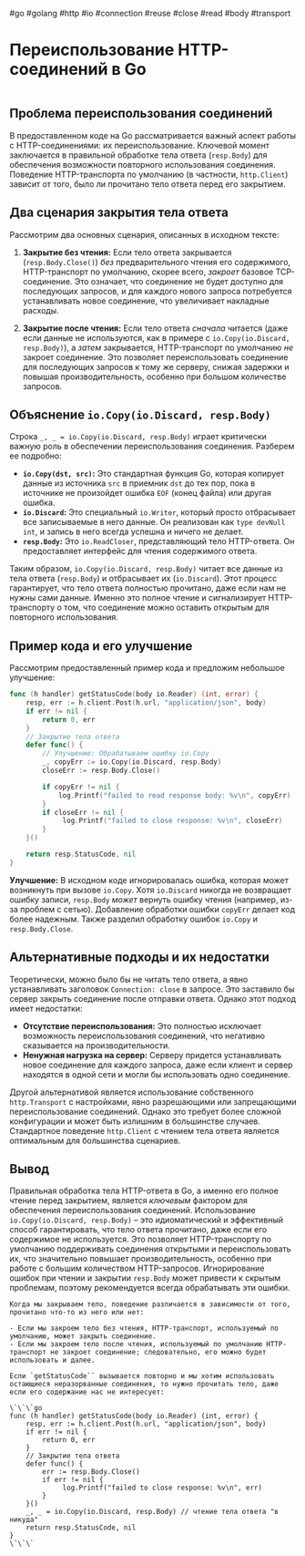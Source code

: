 #go #golang #http #io #connection #reuse #close #read #body #transport

# Переиспользование HTTP-соединений в Go

```table-of-contents
```

## Проблема переиспользования соединений

В предоставленном коде на Go рассматривается важный аспект работы с HTTP-соединениями: их переиспользование.  Ключевой момент заключается в правильной обработке тела ответа (`resp.Body`) для обеспечения возможности повторного использования соединения.  Поведение HTTP-транспорта по умолчанию (в частности, `http.Client`) зависит от того, было ли прочитано тело ответа перед его закрытием.

## Два сценария закрытия тела ответа

Рассмотрим два основных сценария, описанных в исходном тексте:

1.  **Закрытие без чтения:** Если тело ответа закрывается (`resp.Body.Close()`) *без* предварительного чтения его содержимого, HTTP-транспорт по умолчанию, скорее всего, *закроет* базовое TCP-соединение. Это означает, что соединение не будет доступно для последующих запросов, и для каждого нового запроса потребуется устанавливать новое соединение, что увеличивает накладные расходы.

2.  **Закрытие после чтения:** Если тело ответа *сначала* читается (даже если данные не используются, как в примере с `io.Copy(io.Discard, resp.Body)`), а *затем* закрывается, HTTP-транспорт по умолчанию *не* закроет соединение.  Это позволяет переиспользовать соединение для последующих запросов к тому же серверу, снижая задержки и повышая производительность, особенно при большом количестве запросов.

## Объяснение `io.Copy(io.Discard, resp.Body)`

Строка `_, _ = io.Copy(io.Discard, resp.Body)` играет критически важную роль в обеспечении переиспользования соединения. Разберем ее подробно:

*   **`io.Copy(dst, src)`:** Это стандартная функция Go, которая копирует данные из источника `src` в приемник `dst` до тех пор, пока в источнике не произойдет ошибка `EOF` (конец файла) или другая ошибка.
*   **`io.Discard`:** Это специальный `io.Writer`, который просто отбрасывает все записываемые в него данные. Он реализован как `type devNull int`, и запись в него всегда успешна и ничего не делает.
*   **`resp.Body`:** Это `io.ReadCloser`, представляющий тело HTTP-ответа.  Он предоставляет интерфейс для чтения содержимого ответа.

Таким образом, `io.Copy(io.Discard, resp.Body)` читает все данные из тела ответа (`resp.Body`) и отбрасывает их (`io.Discard`).  Этот процесс гарантирует, что тело ответа полностью прочитано, даже если нам не нужны сами данные. Именно это полное чтение и сигнализирует HTTP-транспорту о том, что соединение можно оставить открытым для повторного использования.

## Пример кода и его улучшение

Рассмотрим предоставленный пример кода и предложим небольшое улучшение:

```go
func (h handler) getStatusCode(body io.Reader) (int, error) {
	resp, err := h.client.Post(h.url, "application/json", body)
	if err != nil {
		return 0, err
	}
	// Закрытие тела ответа
	defer func() {
		// Улучшение: Обрабатываем ошибку io.Copy
		_, copyErr := io.Copy(io.Discard, resp.Body)
        closeErr := resp.Body.Close()

		if copyErr != nil {
            log.Printf("failed to read response body: %v\n", copyErr)
        }
		if closeErr != nil {
			 log.Printf("failed to close response: %v\n", closeErr)
		}
	}()

	return resp.StatusCode, nil
}
```

**Улучшение:** В исходном коде игнорировалась ошибка, которая может возникнуть при вызове `io.Copy`.  Хотя `io.Discard` никогда не возвращает ошибку записи, `resp.Body` *может* вернуть ошибку чтения (например, из-за проблем с сетью).  Добавление обработки ошибки `copyErr` делает код более надежным. Также разделил обработку ошибок `io.Copy` и `resp.Body.Close`.

## Альтернативные подходы и их недостатки

Теоретически, можно было бы не читать тело ответа, а явно устанавливать заголовок `Connection: close` в запросе. Это заставило бы сервер закрыть соединение после отправки ответа.  Однако этот подход имеет недостатки:

*   **Отсутствие переиспользования:**  Это полностью исключает возможность переиспользования соединений, что негативно сказывается на производительности.
*   **Ненужная нагрузка на сервер:**  Серверу придется устанавливать новое соединение для каждого запроса, даже если клиент и сервер находятся в одной сети и могли бы использовать одно соединение.

Другой альтернативой является использование собственного `http.Transport` с настройками, явно разрешающими или запрещающими переиспользование соединений.  Однако это требует более сложной конфигурации и может быть излишним в большинстве случаев. Стандартное поведение `http.Client` с чтением тела ответа является оптимальным для большинства сценариев.

## Вывод

Правильная обработка тела HTTP-ответа в Go, а именно его полное чтение перед закрытием, является *ключевым* фактором для обеспечения переиспользования соединений.  Использование `io.Copy(io.Discard, resp.Body)` – это идиоматический и эффективный способ гарантировать, что тело ответа прочитано, даже если его содержимое не используется.  Это позволяет HTTP-транспорту по умолчанию поддерживать соединения открытыми и переиспользовать их, что значительно повышает производительность, особенно при работе с большим количеством HTTP-запросов. Игнорирование ошибок при чтении и закрытии `resp.Body` может привести к скрытым проблемам, поэтому рекомендуется всегда обрабатывать эти ошибки.

```old
Когда мы закрываем тело, поведение различается в зависимости от того, прочитано что-то из него или нет:

- Если мы закроем тело без чтения, HTTP-транспорт, используемый по умолчанию, может закрыть соединение.
- Если мы закроем тело после чтения, используемый по умолчанию HTTP-транспорт не закроет соединение; следовательно, его можно будет использовать и далее.

Если `getStatusCode`` вызывается повторно и мы хотим использовать остающиеся неразорванные соединения, то нужно прочитать тело, даже если его содержание нас не интересует:

\`\`\`go
func (h handler) getStatusCode(body io.Reader) (int, error) {
	resp, err := h.client.Post(h.url, "application/json", body)
	if err != nil {
		return 0, err
	}
	// Закрытие тела ответа
	defer func() {
		err := resp.Body.Close()
		if err != nil {
			 log.Printf("failed to close response: %v\n", err)
		}
	}()
	_, _ = io.Copy(io.Discard, resp.Body) // чтение тела ответа "в никуда"
	return resp.StatusCode, nil
}
\`\`\`

```